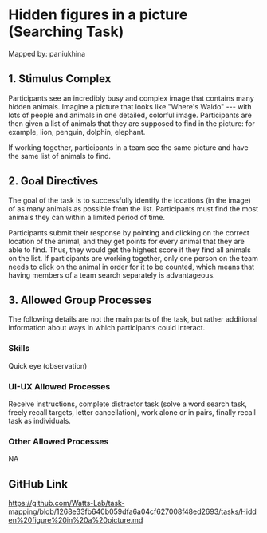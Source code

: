 # Hidden figures in a picture (Searching Task)

Mapped by: paniukhina 

## 1. Stimulus Complex 
Participants see an incredibly busy and complex image that contains many hidden animals. Imagine a picture that looks like "Where's Waldo" --- with lots of people and animals in one detailed, colorful image. Participants are then given a list of animals that they are supposed to find in the picture: for example, lion, penguin, dolphin, elephant.

If working together, participants in a team see the same picture and have the same list of animals to find.

## 2. Goal Directives 
The goal of the task is to successfully identify the locations (in the image) of as many animals as possible from the list. Participants must find the most animals they can within a limited period of time.

Participants submit their response by pointing and clicking on the correct location of the animal, and they get points for every animal that they are able to find. Thus, they would get the highest score if they find all animals on the list. If participants are working together, only one person on the team needs to click on the animal in order for it to be counted, which means that having members of a team search separately is advantageous.

## 3. Allowed Group Processes 
The following details are not the main parts of the task, but rather additional information about ways in which participants could interact.

### Skills 
Quick eye (observation)

### UI-UX Allowed Processes
Receive instructions, complete distractor task (solve a word search task, freely recall targets, letter cancellation), work alone or in pairs, finally recall task as individuals.

### Other Allowed Processes
NA

## GitHub Link 
https://github.com/Watts-Lab/task-mapping/blob/1268e33fb640b059dfa6a04cf627008f48ed2693/tasks/Hidden%20figure%20in%20a%20picture.md
